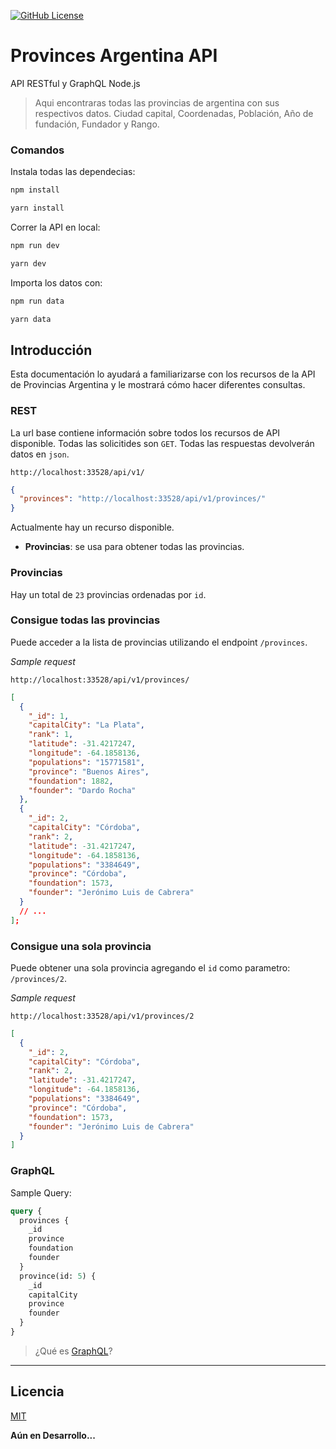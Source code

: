 [![GitHub License](https://img.shields.io/badge/license-MIT-blue.svg)](LICENSE)

# Provinces Argentina API

API RESTful y GraphQL Node.js

> Aqui encontraras todas las provincias de argentina con sus respectivos datos. Ciudad capital, Coordenadas, Población, Año de fundación, Fundador y Rango.

### Comandos

Instala todas las dependecias:

```sh
npm install
```

```sh
yarn install
```

Correr la API en local:

```sh
npm run dev
```

```sh
yarn dev
```

Importa los datos con:

```sh
npm run data
```

```sh
yarn data
```

## Introducción

Esta documentación lo ayudará a familiarizarse con los recursos de la API de Provincias Argentina y le mostrará cómo hacer diferentes consultas.

### REST

La url base contiene información sobre todos los recursos de API disponible. Todas las solicitides son `GET`. Todas las respuestas devolverán datos en `json`.

```
http://localhost:33528/api/v1/
```

```json
{
  "provinces": "http://localhost:33528/api/v1/provinces/"
}
```

Actualmente hay un recurso disponible.

- **Provincias**: se usa para obtener todas las provincias.

### Provincias

Hay un total de `23` provincias ordenadas por `id`.

### Consigue todas las provincias

Puede acceder a la lista de provincias utilizando el endpoint `/provinces`.

_Sample request_

```
http://localhost:33528/api/v1/provinces/
```

```json
[
  {
    "_id": 1,
    "capitalCity": "La Plata",
    "rank": 1,
    "latitude": -31.4217247,
    "longitude": -64.1858136,
    "populations": "15771581",
    "province": "Buenos Aires",
    "foundation": 1882,
    "founder": "Dardo Rocha"
  },
  {
    "_id": 2,
    "capitalCity": "Córdoba",
    "rank": 2,
    "latitude": -31.4217247,
    "longitude": -64.1858136,
    "populations": "3384649",
    "province": "Córdoba",
    "foundation": 1573,
    "founder": "Jerónimo Luis de Cabrera"
  }
  // ...
];
```

### Consigue una sola provincia

Puede obtener una sola provincia agregando el `id` como parametro: `/provinces/2`.

_Sample request_

```
http://localhost:33528/api/v1/provinces/2
```

```json
[
  {
    "_id": 2,
    "capitalCity": "Córdoba",
    "rank": 2,
    "latitude": -31.4217247,
    "longitude": -64.1858136,
    "populations": "3384649",
    "province": "Córdoba",
    "foundation": 1573,
    "founder": "Jerónimo Luis de Cabrera"
  }
]
```

### GraphQL

Sample Query:

```graphql
query {
  provinces {
    _id
    province
    foundation
    founder
  }
  province(id: 5) {
    _id
    capitalCity
    province
    founder
  }
}
```

> ¿Qué es [GraphQL](https://graphql.org/)?

---

<!-- - Puedes encontrar esta misma documentación en el [Sitio Web](https://provincesargentinaapi.netlify.app/#documentacion). -->

## Licencia

[MIT](LICENSE)

**Aún en Desarrollo...**
